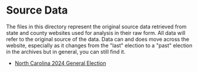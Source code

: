 # Source Data

The files in this directory represent the original source data retrieved from state and county websites
used for analysis in their raw form. All data will refer to the original source of the data. Data can and does
move across the website, especially as it changes from the "last" election to a "past" election in the archives but in general, you can still
find it. 

- [North Carolina 2024 General Election](raw/US_NC/2024)